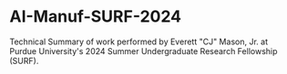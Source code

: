 # AI-Manuf-SURF-2024
Technical Summary of work performed by Everett "CJ" Mason, Jr. at Purdue University's 2024 Summer Undergraduate Research Fellowship (SURF).
